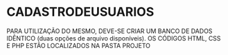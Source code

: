 # CADASTRODEUSUARIOS
PARA UTILIZAÇÃO DO MESMO, DEVE-SE CRIAR UM BANCO DE DADOS IDÊNTICO (duas opções de arquivo disponíveis).
OS CÓDIGOS HTML, CSS E PHP ESTÃO LOCALIZADOS NA PASTA PROJETO

